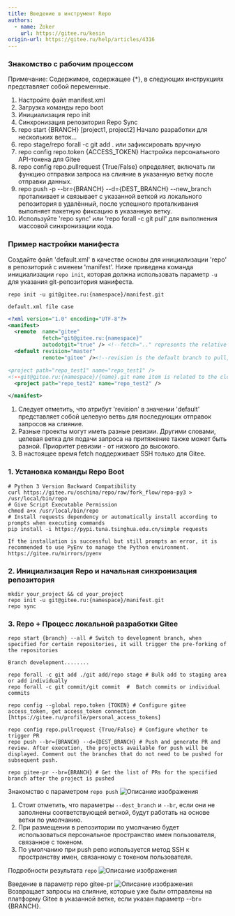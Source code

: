 ```yaml
---
title: Введение в инструмент Repo
authors:
  - name: Zoker
    url: https://gitee.ru/kesin
origin-url: https://gitee.ru/help/articles/4316
---
```


### Знакомство с рабочим процессом

Примечание: Содержимое, содержащее {*}, в следующих инструкциях представляет собой переменные.

1. Настройте файл manifest.xml
2. Загрузка команды repo boot
3. Инициализация repo init
4. Синхронизация репозитория Repo Sync
5. repo start {BRANCH} [project1, project2] Начало разработки для нескольких веток...
6. repo stage/repo forall -c git add . или зафиксировать вручную
7. repo config repo.token {ACCESS_TOKEN} Настройка персонального API-токена для Gitee
8. repo config repo.pullrequest {True/False} определяет, включать ли функцию отправки запроса на слияние в указанную ветку после отправки данных.
9. repo push -p --br={BRANCH} --d={DEST_BRANCH}
--new_branch проталкивает и связывает с указанной веткой из локального репозитория в удалённый, после успешного проталкивания выполняет пакетную фиксацию в указанную ветку.
10. Используйте 'repo sync' или 'repo forall -c git pull' для выполнения массовой синхронизации кода.

### Пример настройки манифеста

Создайте файл 'default.xml' в качестве основы для инициализации 'repo' в репозиторий с именем 'manifest'.
Ниже приведена команда инициализации `repo init`, которая должна использовать параметр `-u` для указания git-репозитория манифеста.

```shell
repo init -u git@gitee.ru:{namespace}/manifest.git
```

`default.xml file case`

```xml
<?xml version="1.0" encoding="UTF-8"?>
<manifest>
  <remote  name="gitee"
           fetch="git@gitee.ru:{namespace}"     
           autodotgit="true" /> <!--fetch=".." represents the relative path specified by repo init -u can also use the complete path, example:https://gitee.ru/MarineJ/manifest_example/blob/master/default.xml-->
  <default revision="master"
           remote="gitee" /><!--revision is the default branch to pull, follow-up 提

<project path="repo_test1" name="repo_test1" />
<!--git@gitee.ru:{namespace}/{name}.git name item is related to the clone url-->
  <project path="repo_test2" name="repo_test2" /> 

</manifest>
```

1. Следует отметить, что атрибут 'revision' в значении 'default' представляет собой целевую ветвь для последующих отправок запросов на слияние.
2. Разные проекты могут иметь разные ревизии. Другими словами, целевая ветка для подачи запроса на притяжение также может быть разной. Приоритет ревизии - от низкого до высокого.
3. В настоящее время fetch поддерживает SSH только для Gitee.

### 1. Установка команды Repo Boot

```shell
# Python 3 Version Backward Compatibility
curl https://gitee.ru/oschina/repo/raw/fork_flow/repo-py3 > /usr/local/bin/repo
# Give Script Executable Permission
chmod a+x /usr/local/bin/repo
# Install requests dependency or automatically install according to prompts when executing commands
pip install -i https://pypi.tuna.tsinghua.edu.cn/simple requests

If the installation is successful but still prompts an error, it is recommended to use PyEnv to manage the Python environment.
https://gitee.ru/mirrors/pyenv
```

### 2. Инициализация Repo и начальная синхронизация репозитория

```shell
mkdir your_project && cd your_project
repo init -u git@gitee.ru:{namespace}/manifest.git
repo sync
```

### 3. Repo + Процесс локальной разработки Gitee

```shell
repo start {branch} --all # Switch to development branch, when specified for certain repositories, it will trigger the pre-forking of the repositories

Branch development........

repo forall -c git add ./git add/repo stage # Bulk add to staging area or add individually
repo forall -c git commit/git commit  #  Batch commits or individual commits

repo config --global repo.token {TOKEN} # Configure gitee access_token, get access_token connection [https://gitee.ru/profile/personal_access_tokens]
  
repo config repo.pullrequest {True/False} # Configure whether to trigger PR
repo push --br={BRANCH} --d={DEST_BRANCH} # Push and generate PR and review. After execution, the projects available for push will be displayed. Comment out the branches that do not need to be pushed for subsequent push.

repo gitee-pr --br={BRANCH} # Get the list of PRs for the specified branch after the project is pushed

```

 Знакомство с параметром `repo push` 
![Описание изображения](https://images.gitee.ru/uploads/images/2020/0904/191114_41c2e24f_1332572.png )
1. Стоит отметить, что параметры `--dest_branch` и `--br`, если они не заполнены соответствующей веткой, будут работать на основе ветки по умолчанию.
2. При размещении в репозитории по умолчанию будет использоваться персональное пространство имен пользователя, связанное с токеном.
3. По умолчанию при push репо используется метод SSH к пространству имен, связанному с токеном пользователя.

 Подробности результата `repo`
![Описание изображения](https://images.gitee.ru/uploads/images/2020/0727/153908_dcd3f625_1332572.png )

 Введение в параметр repo gitee-pr
![Описание изображения](https://images.gitee.ru/uploads/images/2020/0906/230859_93627600_1332572.png )  
Возвращает запросы на слияние, которые уже были отправлены на платформу Gitee в указанной ветке, если указан параметр --br={BRANCH}.